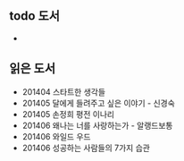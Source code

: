 



todo 도서
---------------------
-



읽은 도서
--------------------

- 201404 스타트한 생각들
- 201405 달에게 들려주고 싶은 이야기 - 신경숙
- 201405 손정희 평전 이나리
- 201406 왜나는 너를 사랑하는가 - 알랭드보통
- 201406 와일드 우드
- 201406 성공하는 사람들의 7가지 습관


